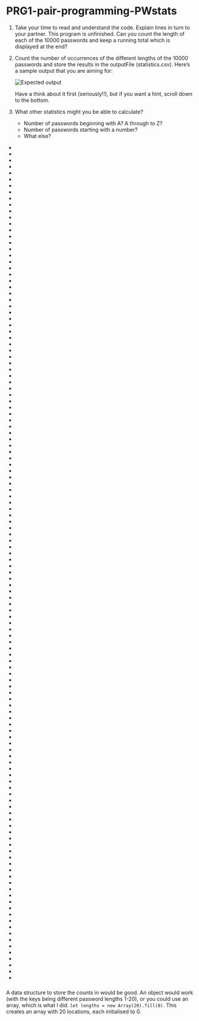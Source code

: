 # PRG1-pair-programming-PWstats

1. Take your time to read and understand the code. Explain lines in turn to your partner.
This program is unfinished. Can you count the length of each of the 10000 passwords and keep a running total which is displayed at the end?

2. Count the number of occurrences of the different lengths of the 10000 passwords and store the results in the outputFile (statistics.csv). Here’s a sample output that you are aiming for:

    ![Expected output](assets/expected_statistics.png)

   Have a think about it first (seriously!!), but if you want a hint, scroll down to the bottom.

4. What other statistics might you be able to calculate?
    - Number of passwords beginning with A? A through to Z?
    - Number of passwords starting with a number?
    - What else?
  
*
*
*
*
*
*
*
*
*
*
*
*
*
*
*
*
*
*
*
*
*
*
*
*
*
*
*
*
*
*
*
*
*
*
*
*
*
*
*
*
*
*
*
*
*
*
*
*
*
*
*
*
*
*
*
*
*
*
*
*
*
*
*
*
*
*
*
*
*
*
*
*
*
*
*
*
*
*
*
*
*
*
*
*
*
*
*
*
*
*
*
*
*
*
*
*
*
*
*
*
*
*
*
*
*
*
*
*
*
*
*
*
*
*
*
*
*
*
*
*
*
*
*
*
*
*
*
*
*
*
*
*





### 

A data structure to store the counts in would be good. An object would work (with the keys being different password lengths 1-20), or you could use an array, which is what I did. ```let lengths = new Array(20).fill(0)```. This creates an array with 20 locations, each initialised to 0.


